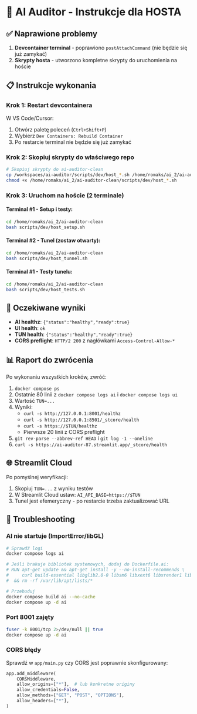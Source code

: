 # 🚀 AI Auditor - Instrukcje dla HOSTA

## ✅ Naprawione problemy

1. **Devcontainer terminal** - poprawiono `postAttachCommand` (nie będzie się już zamykać)
2. **Skrypty hosta** - utworzono kompletne skrypty do uruchomienia na hoście

## 📋 Instrukcje wykonania

### Krok 1: Restart devcontainera
W VS Code/Cursor:
1. Otwórz paletę poleceń (`Ctrl+Shift+P`)
2. Wybierz `Dev Containers: Rebuild Container`
3. Po restarcie terminal nie będzie się już zamykać

### Krok 2: Skopiuj skrypty do właściwego repo

```bash
# Skopiuj skrypty do ai-auditor-clean
cp /workspaces/ai-auditor/scripts/dev/host_*.sh /home/romaks/ai_2/ai-auditor-clean/scripts/dev/
chmod +x /home/romaks/ai_2/ai-auditor-clean/scripts/dev/host_*.sh
```

### Krok 3: Uruchom na hoście (2 terminale)

#### Terminal #1 - Setup i testy:
```bash
cd /home/romaks/ai_2/ai-auditor-clean
bash scripts/dev/host_setup.sh
```

#### Terminal #2 - Tunel (zostaw otwarty):
```bash
cd /home/romaks/ai_2/ai-auditor-clean
bash scripts/dev/host_tunnel.sh
```

#### Terminal #1 - Testy tunelu:
```bash
cd /home/romaks/ai_2/ai-auditor-clean
bash scripts/dev/host_tests.sh
```

## 🎯 Oczekiwane wyniki

- **AI healthz**: `{"status":"healthy","ready":true}`
- **UI health**: `ok`
- **TUN health**: `{"status":"healthy","ready":true}`
- **CORS preflight**: `HTTP/2 200` z nagłówkami `Access-Control-Allow-*`

## 📊 Raport do zwrócenia

Po wykonaniu wszystkich kroków, zwróć:

1. `docker compose ps`
2. Ostatnie 80 linii z `docker compose logs ai` i `docker compose logs ui`
3. Wartość `TUN=...`
4. Wyniki:
   - `curl -s http://127.0.0.1:8001/healthz`
   - `curl -s http://127.0.0.1:8501/_stcore/health`
   - `curl -s https://$TUN/healthz`
   - Pierwsze 20 linii z CORS preflight
5. `git rev-parse --abbrev-ref HEAD` i `git log -1 --oneline`
6. `curl -s https://ai-auditor-87.streamlit.app/_stcore/health`

## 🌐 Streamlit Cloud

Po pomyślnej weryfikacji:
1. Skopiuj `TUN=...` z wyniku testów
2. W Streamlit Cloud ustaw: `AI_API_BASE=https://$TUN`
3. Tunel jest efemeryczny - po restarcie trzeba zaktualizować URL

## 🔧 Troubleshooting

### AI nie startuje (ImportError/libGL)
```bash
# Sprawdź logi
docker compose logs ai

# Jeśli brakuje bibliotek systemowych, dodaj do Dockerfile.ai:
# RUN apt-get update && apt-get install -y --no-install-recommends \
#     curl build-essential libglib2.0-0 libsm6 libxext6 libxrender1 libgl1 ffmpeg \
#  && rm -rf /var/lib/apt/lists/*

# Przebuduj
docker compose build ai --no-cache
docker compose up -d ai
```

### Port 8001 zajęty
```bash
fuser -k 8001/tcp 2>/dev/null || true
docker compose up -d ai
```

### CORS błędy
Sprawdź w `app/main.py` czy CORS jest poprawnie skonfigurowany:
```python
app.add_middleware(
    CORSMiddleware,
    allow_origins=["*"],  # lub konkretne originy
    allow_credentials=False,
    allow_methods=["GET", "POST", "OPTIONS"],
    allow_headers=["*"],
)
```
